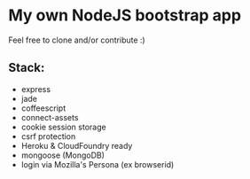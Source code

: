 # My own NodeJS bootstrap app

Feel free to clone and/or contribute :)

## Stack:

- express
- jade
- coffeescript
- connect-assets
- cookie session storage
- csrf protection
- Heroku & CloudFoundry ready
- mongoose (MongoDB)
- login via Mozilla's Persona (ex browserid)

